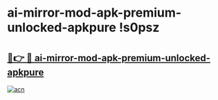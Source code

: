 # ai-mirror-mod-apk-premium-unlocked-apkpure !s0psz

# <h2><a href="https://nertdp.esa.edu.pl?title=ai-mirror-mod-apk-premium-unlocked-apkpure&ref=s0psz">🔗👉 🔴 ai-mirror-mod-apk-premium-unlocked-apkpure</a></h2>

[![acn](https://github.com/user-attachments/assets/0f9c940e-d8b0-45ae-aac7-cd30a18b3e1c)](https://nertdp.esa.edu.pl?title=ai-mirror-mod-apk-premium-unlocked-apkpure&ref=s0psz)

